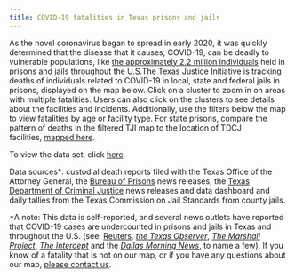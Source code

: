 ```yaml
---
title: COVID-19 fatalities in Texas prisons and jails
---
```

As the novel coronavirus began to spread in early 2020, it was quickly determined that the disease that it causes, COVID-19, can be deadly to vulnerable populations, like [the approximately 2.2 million individuals](https://jamanetwork.com/channels/health-forum/fullarticle/2764370) held in prisons and jails throughout the U.S.The Texas Justice Initiative is tracking deaths of individuals related to COVID-19 in local, state and federal jails in prisons, displayed on the map below. Click on a cluster to zoom in on areas with multiple fatalities. Users can also click on the clusters to see details about the facilities and incidents. Additionally, use the filters below the map to view fatalities by age or facility type. For state prisons, compare the pattern of deaths in the filtered TJI map to the location of TDCJ facilities, [mapped here](https://www.tdcj.texas.gov/ks_facility.html).

To view the data set, click [here](https://docs.google.com/spreadsheets/d/1mOS1wggvyRUOpI-u2VabmnQ1yJPPEgOc2zdZjWxbAwQ/edit?usp=sharing).

Data sources*: custodial death reports filed with the Texas Office of the Attorney General, the [Bureau of Prisons](https://www.bop.gov/resources/press_releases.jsp) news releases, the [Texas Department of Criminal Justice](https://www.tdcj.texas.gov/covid-19/index2.html) news releases and data dashboard and daily tallies from the Texas Commission on Jail Standards from county jails.

\*A note: This data is self-reported, and several news outlets have reported that COVID-19 cases are undercounted in prisons and jails in Texas and throughout the U.S. (see: [Reuters](https://www.reuters.com/article/us-health-coronavirus-usa-jails-specailr/special-report-death-sentence-the-hidden-coronavirus-toll-in-u-s-jails-and-prisons-idUSKBN22U1V2), *[the Texas Observer](https://www.texasobserver.org/covid-19-texas-undercount-prisoners/)*, *[The Marshall Project](https://www.themarshallproject.org/2020/04/24/tracking-the-spread-of-coronavirus-in-prisons)*, *[The Intercept](https://theintercept.com/2020/05/28/coronavirus-federal-prison-halfway-houses/)* and the *[Dallas Morning News](https://www.dallasnews.com/news/politics/2020/06/17/texas-coronavirus-totals-jump-thanks-to-1500-previously-excluded-state-prison-infections/)*, to name a few). If you know of a fatality that is not on our map, or if you have any questions about our map, [please contact us](https://texasjusticeinitiative.org/contact).